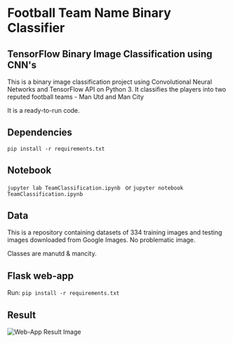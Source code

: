 # Football Team Name Binary Classifier

## TensorFlow Binary Image Classification using CNN's
This is a binary image classification project using Convolutional Neural Networks and TensorFlow API on Python 3. It classifies the players into two reputed football teams - Man Utd and Man City

It is a ready-to-run code.
## Dependencies

```pip install -r requirements.txt```

## Notebook

```jupyter lab TeamClassification.ipynb ``` or ```jupyter notebook TeamClassification.ipynb ```

## Data

This is a repository containing datasets of 334 training images and testing images downloaded from Google Images. No problematic image.

Classes are manutd & mancity.


## Flask web-app

Run:
```pip install -r requirements.txt```

## Result

![Web-App Result Image](/result/res1.png)
